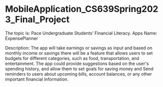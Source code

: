 # MobileApplication_CS639Spring2023_Final_Project
The topic is: Pace Undergraduate Students’ Financial Literacy.
Apps Name: ExpensePlanner

Description:
The app will take earnings or savings as input and based on  monthly income or savings there will be a feature that allows users to set budgets for different categories, such as food, transportation, and entertainment. The app could provide suggestions based on the user's spending history, and allow them to set goals for saving money and Send reminders to users about upcoming bills, account balances, or any other important financial information.


